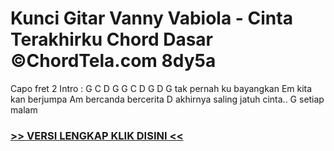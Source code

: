 
 # Kunci Gitar Vanny Vabiola - Cinta Terakhirku Chord Dasar ©ChordTela.com 8dy5a


Capo fret 2 Intro : G C D G G C D G D G tak pernah ku bayangkan Em kita kan berjumpa Am bercanda bercerita D akhirnya saling jatuh cinta.. G setiap malam

###  <a href="https://shortlighzx.web.app?sq=Kunci Gitar Vanny Vabiola - Cinta Terakhirku Chord Dasar ©ChordTela.com"> >> VERSI LENGKAP KLIK DISINI << </a>

